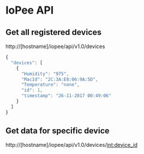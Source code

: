 # IoPee API

## Get all registered devices
http://[hostname]/iopee/api/v1.0/devices
```javascript
{
  "devices": [
    {
      "Humidity": "975", 
      "MacId": "2C:3A:E8:06:9A:5D", 
      "Temperature": "none", 
      "id": 1, 
      "timestamp": "26-11-2017 00:49:06"
    }
  ]
}
```

## Get data for specific device
http://[hostname]/iopee/api/v1.0/devices/<int:device_id>

